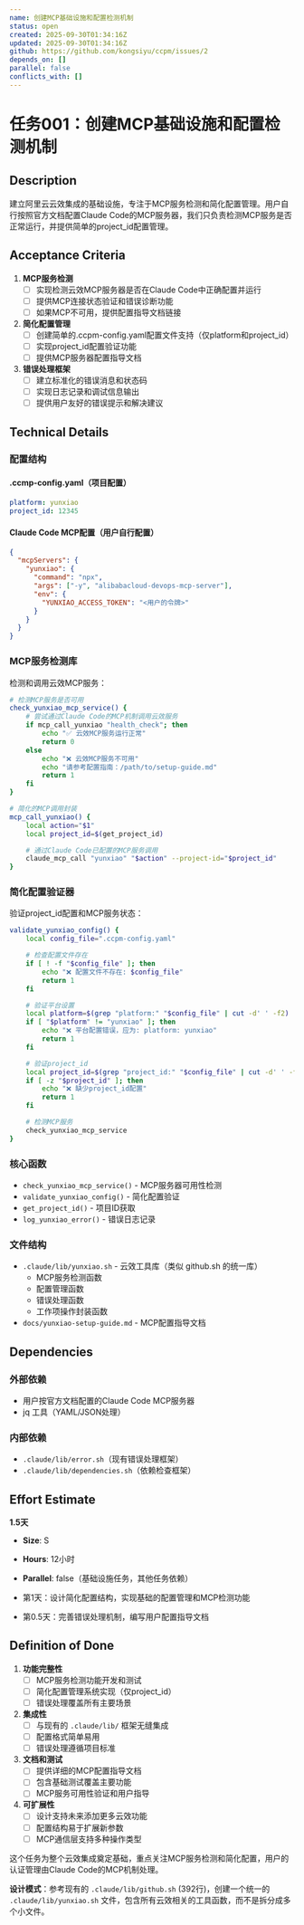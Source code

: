 ```yaml
---
name: 创建MCP基础设施和配置检测机制
status: open
created: 2025-09-30T01:34:16Z
updated: 2025-09-30T01:34:16Z
github: https://github.com/kongsiyu/ccpm/issues/2
depends_on: []
parallel: false
conflicts_with: []
---
```


# 任务001：创建MCP基础设施和配置检测机制

## Description

建立阿里云云效集成的基础设施，专注于MCP服务检测和简化配置管理。用户自行按照官方文档配置Claude Code的MCP服务器，我们只负责检测MCP服务是否正常运行，并提供简单的project_id配置管理。

## Acceptance Criteria

1. **MCP服务检测**
   - [ ] 实现检测云效MCP服务器是否在Claude Code中正确配置并运行
   - [ ] 提供MCP连接状态验证和错误诊断功能
   - [ ] 如果MCP不可用，提供配置指导文档链接

2. **简化配置管理**
   - [ ] 创建简单的.ccpm-config.yaml配置文件支持（仅platform和project_id）
   - [ ] 实现project_id配置验证功能
   - [ ] 提供MCP服务器配置指导文档

3. **错误处理框架**
   - [ ] 建立标准化的错误消息和状态码
   - [ ] 实现日志记录和调试信息输出
   - [ ] 提供用户友好的错误提示和解决建议

## Technical Details

### 配置结构

#### .ccmp-config.yaml（项目配置）
```yaml
platform: yunxiao
project_id: 12345
```

#### Claude Code MCP配置（用户自行配置）
```json
{
  "mcpServers": {
    "yunxiao": {
      "command": "npx",
      "args": ["-y", "alibabacloud-devops-mcp-server"],
      "env": {
        "YUNXIAO_ACCESS_TOKEN": "<用户的令牌>"
      }
    }
  }
}
```

### MCP服务检测库
检测和调用云效MCP服务：

```bash
# 检测MCP服务是否可用
check_yunxiao_mcp_service() {
    # 尝试通过Claude Code的MCP机制调用云效服务
    if mcp_call_yunxiao "health_check"; then
        echo "✅ 云效MCP服务运行正常"
        return 0
    else
        echo "❌ 云效MCP服务不可用"
        echo "请参考配置指南：/path/to/setup-guide.md"
        return 1
    fi
}

# 简化的MCP调用封装
mcp_call_yunxiao() {
    local action="$1"
    local project_id=$(get_project_id)

    # 通过Claude Code已配置的MCP服务调用
    claude_mcp_call "yunxiao" "$action" --project-id="$project_id"
}
```

### 简化配置验证器
验证project_id配置和MCP服务状态：

```bash
validate_yunxiao_config() {
    local config_file=".ccpm-config.yaml"

    # 检查配置文件存在
    if [ ! -f "$config_file" ]; then
        echo "❌ 配置文件不存在: $config_file"
        return 1
    fi

    # 验证平台设置
    local platform=$(grep "platform:" "$config_file" | cut -d' ' -f2)
    if [ "$platform" != "yunxiao" ]; then
        echo "❌ 平台配置错误，应为: platform: yunxiao"
        return 1
    fi

    # 验证project_id
    local project_id=$(grep "project_id:" "$config_file" | cut -d' ' -f2)
    if [ -z "$project_id" ]; then
        echo "❌ 缺少project_id配置"
        return 1
    fi

    # 检测MCP服务
    check_yunxiao_mcp_service
}
```

### 核心函数
- `check_yunxiao_mcp_service()` - MCP服务器可用性检测
- `validate_yunxiao_config()` - 简化配置验证
- `get_project_id()` - 项目ID获取
- `log_yunxiao_error()` - 错误日志记录

### 文件结构
- `.claude/lib/yunxiao.sh` - 云效工具库（类似 github.sh 的统一库）
  - MCP服务检测函数
  - 配置管理函数
  - 错误处理函数
  - 工作项操作封装函数
- `docs/yunxiao-setup-guide.md` - MCP配置指导文档

## Dependencies

### 外部依赖
- 用户按官方文档配置的Claude Code MCP服务器
- jq 工具（YAML/JSON处理）

### 内部依赖
- `.claude/lib/error.sh`（现有错误处理框架）
- `.claude/lib/dependencies.sh`（依赖检查框架）

## Effort Estimate

**1.5天**

- **Size**: S
- **Hours**: 12小时
- **Parallel**: false（基础设施任务，其他任务依赖）

- 第1天：设计简化配置结构，实现基础的配置管理和MCP检测功能
- 第0.5天：完善错误处理机制，编写用户配置指导文档

## Definition of Done

1. **功能完整性**
   - [ ] MCP服务检测功能开发和测试
   - [ ] 简化配置管理系统实现（仅project_id）
   - [ ] 错误处理覆盖所有主要场景

2. **集成性**
   - [ ] 与现有的 `.claude/lib/` 框架无缝集成
   - [ ] 配置格式简单易用
   - [ ] 错误处理遵循项目标准

3. **文档和测试**
   - [ ] 提供详细的MCP配置指导文档
   - [ ] 包含基础测试覆盖主要功能
   - [ ] MCP服务可用性验证和用户指导

4. **可扩展性**
   - [ ] 设计支持未来添加更多云效功能
   - [ ] 配置结构易于扩展新参数
   - [ ] MCP通信层支持多种操作类型

这个任务为整个云效集成奠定基础，重点关注MCP服务检测和简化配置，用户的认证管理由Claude Code的MCP机制处理。

**设计模式**：参考现有的 `.claude/lib/github.sh` (392行)，创建一个统一的 `.claude/lib/yunxiao.sh` 文件，包含所有云效相关的工具函数，而不是拆分成多个小文件。
